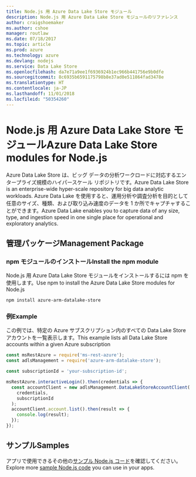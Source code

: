 ```yaml
---
title: Node.js 用 Azure Data Lake Store モジュール
description: Node.js 用 Azure Data Lake Store モジュールのリファレンス
author: craigshoemaker
ms.author: cshoe
manager: routlaw
ms.date: 07/18/2017
ms.topic: article
ms.prod: azure
ms.technology: azure
ms.devlang: nodejs
ms.service: Data Lake Store
ms.openlocfilehash: da7e71a9ee1f6936924b1ec966b441756e9b0dfe
ms.sourcegitcommit: 8c6935b6591175798b8e37ad0e511864fad3478e
ms.translationtype: HT
ms.contentlocale: ja-JP
ms.lasthandoff: 11/01/2018
ms.locfileid: "50354260"
---
```

# <a name="azure-data-lake-store-modules-for-nodejs"></a><span data-ttu-id="f9ddb-103">Node.js 用 Azure Data Lake Store モジュール</span><span class="sxs-lookup"><span data-stu-id="f9ddb-103">Azure Data Lake Store modules for Node.js</span></span>

<span data-ttu-id="f9ddb-104">Azure Data Lake Store は、ビッグ データの分析ワークロードに対応するエンタープライズ規模のハイパースケール リポジトリです。</span><span class="sxs-lookup"><span data-stu-id="f9ddb-104">Azure Data Lake Store is an enterprise-wide hyper-scale repository for big data analytic workloads.</span></span> <span data-ttu-id="f9ddb-105">Azure Data Lake を使用すると、運用分析や調査分析を目的として任意のサイズ、種類、および取り込み速度のデータを 1 か所でキャプチャすることができます。</span><span class="sxs-lookup"><span data-stu-id="f9ddb-105">Azure Data Lake enables you to capture data of any size, type, and ingestion speed in one single place for operational and exploratory analytics.</span></span>

## <a name="management-package"></a><span data-ttu-id="f9ddb-106">管理パッケージ</span><span class="sxs-lookup"><span data-stu-id="f9ddb-106">Management Package</span></span>

### <a name="install-the-npm-module"></a><span data-ttu-id="f9ddb-107">npm モジュールのインストール</span><span class="sxs-lookup"><span data-stu-id="f9ddb-107">Install the npm module</span></span>

<span data-ttu-id="f9ddb-108">Node.js 用 Azure Data Lake Store モジュールをインストールするには npm を使用します。</span><span class="sxs-lookup"><span data-stu-id="f9ddb-108">Use npm to install the Azure Data Lake Store modules for Node.js</span></span>

```bash
npm install azure-arm-datalake-store
```

### <a name="example"></a><span data-ttu-id="f9ddb-109">例</span><span class="sxs-lookup"><span data-stu-id="f9ddb-109">Example</span></span>

<span data-ttu-id="f9ddb-110">この例では、特定の Azure サブスクリプション内のすべての Data Lake Store アカウントを一覧表示します。</span><span class="sxs-lookup"><span data-stu-id="f9ddb-110">This example lists all Data Lake Store accounts within a given Azure subscription</span></span>

```javascript
const msRestAzure = require('ms-rest-azure');
const adlsManagement = require('azure-arm-datalake-store');

const subscriptionId = 'your-subscription-id';

msRestAzure.interactiveLogin().then(credentials => {
  const accountClient = new adlsManagement.DataLakeStoreAccountClient(
    credentials,
    subscriptionId
  );
  accountClient.account.list().then(result => {
    console.log(result);
  });
});
```

## <a name="samples"></a><span data-ttu-id="f9ddb-111">サンプル</span><span class="sxs-lookup"><span data-stu-id="f9ddb-111">Samples</span></span>

<span data-ttu-id="f9ddb-112">アプリで使用できるその他の[サンプル Node.js コード](https://azure.microsoft.com/resources/samples/?platform=nodejs)を確認してください。</span><span class="sxs-lookup"><span data-stu-id="f9ddb-112">Explore more [sample Node.js code](https://azure.microsoft.com/resources/samples/?platform=nodejs) you can use in your apps.</span></span>

